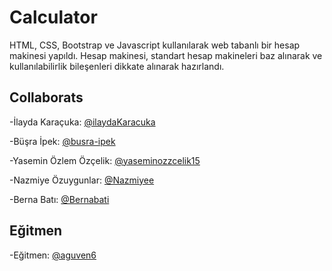 # Calculator
HTML, CSS, Bootstrap ve Javascript kullanılarak web tabanlı bir hesap makinesi yapıldı. 
Hesap makinesi, standart hesap makineleri baz alınarak ve kullanılabilirlik bileşenleri dikkate alınarak hazırlandı. 

## Collaborats
-İlayda Karaçuka:  [@ilaydaKaracuka](https://github.com/ilaydaKaracuka)  

-Büşra İpek:  [@busra-ipek](https://github.com/busra-ipek)

-Yasemin Özlem Özçelik:  [@yaseminozzcelik15](https://github.com/yaseminozzcelik15)

-Nazmiye Özuygunlar:  [@Nazmiyee](https://github.com/Nazmiyee)

-Berna Batı:  [@Bernabati](https://github.com/Bernabati)

## Eğitmen
-Eğitmen:  [@aguven6](https://github.com/aguven6)

